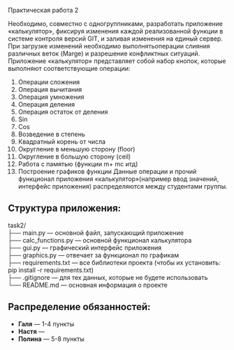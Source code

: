 Практическая работа 2

 Необходимо, совместно с одногруппниками, разработать приложение «калькулятор»,
 фиксируя изменения каждой реализованной функции в системе контроля версий GIT,
 и заливая изменения на единый сервер.
 При загрузке изменений необходимо выполнятьоперации слияния различных веток (Marge)
 и разрешение конфликтных ситуаций.
 Приложение «калькулятор» представляет собой набор кнопок, которые выполняют соответствующие операции:

 1. Операции сложения
 2. Операция вычитания
 3. Операция умножения
 4. Операция деления
 5. Операция остаток от деления
 6. Sin
 7. Cos
 8. Возведение в степень
 9. Квадратный корень от числа
 10. Округление в меньшую сторону (floor)
 11. Округление в большую сторону (ceil)
 12. Работа с памятью (функции m+ mc итд)
 13. Построение графиков функции
 Данные операции  и прочий функционал приложения «калькулятор»(например ввод значений, интерфейс приложения) распределяются между студентами группы.

## Структура приложения:

task2/  
├── main.py — основной файл, запускающий приложение  
├── calc_functions.py — основной функционал калькулятора  
├── gui.py — графический интерфейс приложения  
├── graphics.py — отвечает за функционал по графикам  
├── requirements.txt — все библиотеки проекта (чтобы их установить: pip install -r requirements.txt)  
├── .gitignore — для тех данных, которые не будете использовать  
└── README.md — основная информация о проекте  

## Распределение обязанностей:

- **Галя** —  1-4 пункты
- **Настя** —  
- **Полина** —  5-8 пункты